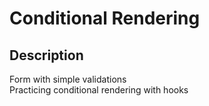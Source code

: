 # Conditional Rendering

## Description
Form with simple validations  
Practicing conditional rendering with hooks
